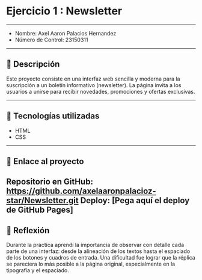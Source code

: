 # Ejercicio 1 : Newsletter

---

- Nombre: Axel Aaron Palacios Hernandez
- Número de Control: 23150311

---

## 📌 Descripción
Este proyecto consiste en una interfaz web sencilla y moderna para la suscripción a un boletín informativo (newsletter). La página invita a los usuarios a unirse para recibir novedades, promociones y ofertas exclusivas.

---

## 🚀 Tecnologías utilizadas
- HTML  
- CSS  

---

## 🔗 Enlace al proyecto
Repositorio en GitHub: https://github.com/axelaaronpalacioz-star/Newsletter.git
Deploy: [Pega aquí el deploy de GitHub Pages]
---

## 📝 Reflexión
Durante la práctica aprendí la importancia de observar con detalle cada parte de una interfaz: desde la alineación de los textos hasta el espaciado de los botones y cuadros de entrada. Una dificultad fue lograr que la réplica se pareciera lo más posible a la página original, especialmente en la tipografía y el espaciado.
